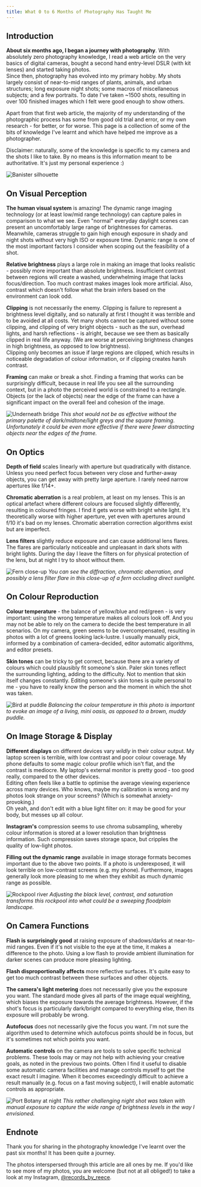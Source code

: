 ```yaml
---
title: What 0 to 6 Months of Photography Has Taught Me
---
```


## Introduction

**About six months ago, I began a journey with photography**. With absolutely zero photography knowledge, I read a web article on the very basics of digital cameras, bought a second hand entry-level DSLR (with kit lenses) and started taking photos.  
Since then, photography has evolved into my primary hobby. My shots largely consist of near-to-mid ranges of plants, animals, and urban structures; long exposure night shots; some macros of miscellaneous subjects; and a few portraits. To date I've taken ~1500 shots, resulting in over 100 finished images which I felt were good enough to show others.

Apart from that first web article, the majority of my understanding of the photographic process has some from good old trial and error, or my own research - for better, or for worse. This page is a collection of some of the bits of knowledge I've learnt and which have helped me improve as a photographer.

Disclaimer: naturally, some of the knowledge is specific to my camera and the shots I like to take. By no means is this information meant to be authoritative. It's just my personal experience :)

![Banister silhouette](../post-assets/six-months-of-photography/IMG_1292.jpg)

## On Visual Perception

**The human visual system** is amazing! The dynamic range imaging technology (or at least low/mid range technology) can capture pales in comparison to what we see. Even "normal" everyday daylight scenes can present an uncomfortably large range of brightnesses for cameras. Meanwhile, cameras struggle to gain high enough exposure in shady and night shots without very high ISO or exposure time. Dynamic range is one of the most important factors I consider when scoping out the feasibility of a shot.

**Relative brightness** plays a large role in making an image that looks realistic - possibly more important than absolute brightness. Insufficient contrast between regions will create a washed, underwhelming image that lacks focus/direction. Too much contrast makes images look more artificial. Also, contrast which doesn't follow what the brain infers based on the environment can look odd.

**Clipping** is not necessarily the enemy. Clipping is failure to represent a brightness level digitally, and so naturally at first I thought it was terrible and to be avoided at all costs. Yet many shots cannot be captured without some clipping, and clipping of very bright objects - such as the sun, overhead lights, and harsh reflections - is alright, because we see them as basically clipped in real life anyway. (We are worse at perceiving brightness changes in high brightness, as opposed to low brightness).  
Clipping only becomes an issue if large regions are clipped, which results in noticeable degradation of colour information, or if clipping creates harsh contrast.

**Framing** can make or break a shot. Finding a framing that works can be surprisingly difficult, because in real life you see all the surrounding context, but in a photo the perceived world is constrained to a rectangle. Objects (or the lack of objects) near the edge of the frame can have a significant impact on the overall feel and cohesion of the image.

![Underneath bridge](../post-assets/six-months-of-photography/IMG_1235.jpg)
*This shot would not be as effective without the primary palette of dark/midtone/light greys and the square framing. Unfortunately it could be even more effective if there were fewer distracting objects near the edges of the frame.*

## On Optics

**Depth of field** scales linearly with aperture but quadratically with distance. Unless you need perfect focus between very close and further-away objects, you can get away with pretty large aperture. I rarely need narrow apertures like f/14+.

**Chromatic aberration** is a real problem, at least on my lenses. This is an optical artefact where different colours are focused slightly differently, resulting in coloured fringes. I find it gets worse with bright white light. It's theoretically worse with higher aperture, yet even with apertures around f/10 it's bad on my lenses. Chromatic aberration correction algorithms exist but are imperfect.

**Lens filters** slightly reduce exposure and can cause additional lens flares. The flares are particularly noticeable and unpleasant in dark shots with bright lights. During the day I leave the filters on for physical protection of the lens, but at night I try to shoot without them.

![Fern close-up](../post-assets/six-months-of-photography/IMG_9950.jpg)
*You can see the diffraction, chromatic aberration, and possibly a lens filter flare in this close-up of a fern occluding direct sunlight.*

## On Colour Reproduction

**Colour temperature** - the balance of yellow/blue and red/green - is very important: using the wrong temperature makes all colours look off. And you may not be able to rely on the camera to decide the best temperature in all scenarios. On my camera, green seems to be overcompensated, resulting in photos with a lot of greens looking lack-lustre. I usually manually pick, informed by a combination of camera-decided, editor automatic algorithms, and editor presets.

**Skin tones** can be tricky to get correct, because there are a variety of colours which could plausibly fit someone's skin. Paler skin tones reflect the surrounding lighting, adding to the difficulty. Not to mention that skin itself changes constantly. Editing someone's skin tones is quite personal to me - you have to really know the person and the moment in which the shot was taken.

![Bird at puddle](../post-assets/six-months-of-photography/IMG_1393.jpg)
*Balancing the colour temperature in this photo is important to evoke an image of a living, mini oasis, as opposed to a brown, muddy puddle.*

## On Image Storage & Display

**Different displays** on different devices vary *wildly* in their colour output. My laptop screen is terrible, with low contrast and poor colour coverage. My phone defaults to some magic colour profile which isn't flat, and the contrast is mediocre. My laptop's external monitor is pretty good - too good really, compared to the other devices.  
Editing often feels like a battle to optimise the average viewing experience across many devices. Who knows, maybe my calibration is wrong and my photos look strange on your screens? (Which is somewhat anxiety-provoking.)  
Oh yeah, and don't edit with a blue light filter on: it may be good for your body, but messes up all colour.

**Instagram's** compression seems to use chroma subsampling, whereby colour information is stored at a lower resolution than brightness information. Such compression saves storage space, but cripples the quality of low-light photos.

**Filling out the dynamic range** available in image storage formats becomes important due to the above two points. If a photo is underexposed, it will look terrible on low-contrast screens (e.g. my phone). Furthermore, images generally look more pleasing to me when they exhibit as much dynamic range as possible.

![Rockpool river](../post-assets/six-months-of-photography/IMG_1341.jpg)
*Adjusting the black level, contrast, and saturation transforms this rockpool into what could be a sweeping floodplain landscape.*

## On Camera Functions

**Flash is surprisingly good** at raising exposure of shadows/darks at near-to-mid ranges. Even if it's not visible to the eye at the time, it makes a difference to the photo. Using a low flash to provide ambient illumination for darker scenes can produce more pleasing lighting.

**Flash disproportionally affects** more reflective surfaces. It's quite easy to get too much contrast between these surfaces and other objects.

**The camera's light metering** does not necessarily give you the exposure you want. The standard mode gives all parts of the image equal weighting, which biases the exposure towards the average brightness. However, if the shot's focus is particularly dark/bright compared to everything else, then its exposure will probably be wrong.

**Autofocus** does not necessarily give the focus you want. I'm not sure the algorithm used to determine which autofocus points should be in focus, but it's sometimes not which points you want.

**Automatic controls** on the camera are tools to solve specific technical problems. These tools may or may not help with achieving your creative goals, as noted in the previous two points. Often I find it useful to disable some automatic camera facilities and manage controls myself to get the exact result I imagine. When it becomes exceedingly difficult to achieve a result manually (e.g. focus on a fast moving subject), I will enable automatic controls as appropriate.

![Port Botany at night](../post-assets/six-months-of-photography/IMG_1168.jpg)
*This rather challenging night shot was taken with manual exposure to capture the wide range of brightness levels in the way I envisioned.*

## Endnote

Thank you for sharing in the photography knowledge I've learnt over the past six months! It has been quite a journey.

The photos interspersed through this article are all ones by me. If you'd like to see more of my photos, you are welcome (but not at all obliged!) to take a look at my Instagram, [@records_by_reece](https://www.instagram.com/records_by_reece/).
